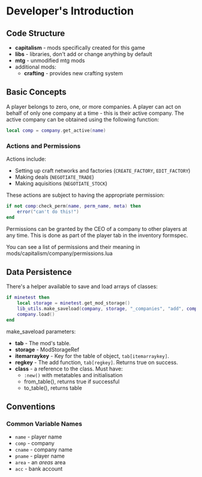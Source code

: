# Developer's Introduction

## Code Structure

* **capitalism** - mods specifically created for this game
* **libs** - libraries, don't add or change anything by default
* **mtg** - unmodified mtg mods
* additional mods:
	* **crafting** - provides new crafting system

## Basic Concepts

A player belongs to zero, one, or more companies.
A player can act on behalf of only one company at
a time - this is their active company. The active company can be obtained using the following function:

```lua
local comp = company.get_active(name)
```

### Actions and Permissions

Actions include:

* Setting up craft networks and factories (`CREATE_FACTORY`, `EDIT_FACTORY`)
* Making deals (`NEGOTIATE_TRADE`)
* Making aquisitions (`NEGOTIATE_STOCK`)

These actions are subject to having the appropriate permission:

```lua
if not comp:check_perm(name, perm_name, meta) then
	error("can't do this!")
end
```

Permissions can be granted by the CEO of a company to other
players at any time. This is done as part of the player tab
in the inventory formspec.

You can see a list of permissions and their meaning in
mods/capitalism/company/permissions.lua

## Data Persistence

There's a helper available to save and load arrays of classes:

```lua
if minetest then
	local storage = minetest.get_mod_storage()
	lib_utils.make_saveload(company, storage, "_companies", "add", company.Company)
	company.load()
end
```

make_saveload parameters:

* **tab** - The mod's table.
* **storage** - ModStorageRef
* **itemarraykey** - Key for the table of object, `tab[itemarraykey]`.
* **regkey** - The add function, `tab[regkey]`.  Returns true on success.
* **class** - a reference to the class. Must have:
	* `:new()` with metatables and initialisation
	* from_table(), returns true if successful
	* to_table(), returns table

## Conventions

### Common Variable Names

* `name` - player name
* `comp` - company
* `cname` - company name
* `pname` - player name
* `area` - an *areas* area
* `acc` - bank account

